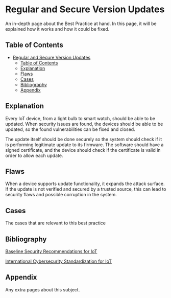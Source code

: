 # Regular and Secure Version Updates
An in-depth page about the Best Practice at hand. In this page, it will be explained how it works and how it could be fixed. 

## Table of Contents
- [Regular and Secure Version Updates](#regular-and-secure-version-updates)
  - [Table of Contents](#table-of-contents)
  - [Explanation](#explanation)
  - [Flaws](#flaws)
  - [Cases](#cases)
  - [Bibliography](#bibliography)
  - [Appendix](#appendix)

## Explanation 
Every IoT device, from a light bulb to smart watch, should be able to be updated. When security issues are found, the devices should be able to be updated, so the found vulnerabilities can be fixed and closed. 

The update itself should be done securely so the system should check if it is performing legitimate update to its firmware. The software should have a signed certificate, and the device should check if the certificate is valid in order to allow each update.

## Flaws
When a device supports update functionality, it expands the attack surface. If the update is not verified and secured by a trusted source, this can lead to security flaws and possible corruption in the system.

## Cases
The cases that are relevant to this best practice

## Bibliography
[Baseline Security Recommendations for IoT](https://www.enisa.europa.eu/publications/baseline-security-recommendations-for-iot)

[International Cybersecurity Standardization for IoT](https://csrc.nist.gov/CSRC/media/Publications/nistir/8200/draft/documents/nistir8200-draft.pdf)

## Appendix
Any extra pages about this subject.
